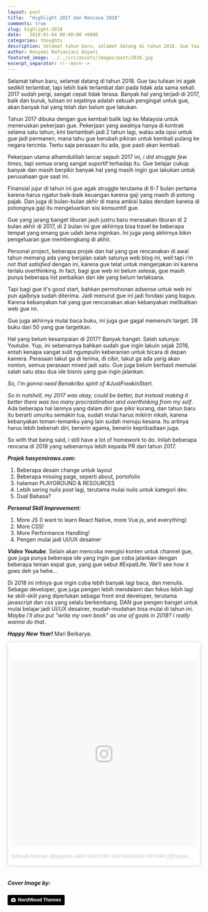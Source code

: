 ```yaml
---
layout: post
title:  "Highlight 2017 dan Rencana 2018"
comments: true
slug: highlight-2018
date:   2018-01-04 00:00:00 +0800
categories: thoughts
description: Selamat tahun baru, selamat datang di tahun 2018. Gue tau tulisan ini agak sedikit terlambat, tapi lebih baik terlambat dari pada tidak ada sama sekali. 2017 sudah pergi, sangat cepat tidak terasa. Banyak hal yang terjadi di 2017, baik dan buruk, tulisan ini sejatinya adalah sebuah pengingat buat gue, akan banyak hal yang telah dan belum gue lakukan.
author: Hasyemi Rafsanjani Asyari
featured_image: ../../src/assets/images/post/2018.jpg
excerpt_separator: <!--more-->
---
```


<p class="intro">Selamat tahun baru, selamat datang di tahun 2018. Gue tau tulisan ini agak sedikit terlambat, tapi lebih baik terlambat dari pada tidak ada sama sekali. 2017 sudah pergi, sangat cepat tidak terasa. Banyak hal yang terjadi di 2017, baik dan buruk, tulisan ini sejatinya adalah sebuah pengingat untuk gue, akan banyak hal yang telah dan belum gue lakukan.</p>

Tahun 2017 dibuka dengan gue kembali balik lagi ke Malaysia untuk meneruskan pekerjaan gue. Pekerjaan yang awalnya hanya di kontrak selama satu tahun, kini bertambah jadi 2 tahun lagi, walau ada opsi untuk gue jadi permanen, mana tahu gue berubah pikiran untuk kembali pulang ke negara tercinta. Tentu saja perasaan itu ada, gue pasti akan kembali.

Pekerjaan utama alhamdulillah lancar sejauh 2017 ini, *i did struggle few times*, tapi semua orang sangat suportif terhadap itu. Gue belajar cukup banyak dan masih berpikir banyak hal yang masih ingin gue lakukan untuk perusahaan gue saat ini. 

Finansial jujur di tahun ini gue agak struggle terutama di 6-7 bulan pertama karena harus ngatur baik-baik keuangan karena gaji yang masih di potong pajak. Dan juga di bulan-bulan akhir di mana ambisi balas dendam karena di potongnya gaji itu mengeluarkan sisi konsumtif gue.

Gue yang jarang banget liburan jauh justru baru merasakan liburan di 2 bulan akhir di 2017, di 2 bulan ini gue akhirnya bisa travel ke beberapa tempat yang emang gue udah lama inginkan. Ini juga yang akhirnya bikin pengeluaran gue membengkang di akhir.

Personal project, beberapa projek dan hal yang gue rencanakan di awal tahun memang ada yang berjalan salah satunya web blog ini, well tapi *i'm not that satisfied* dengan ini, karena gue telat untuk mengerjakan ini karena terlalu overthinking. In fact, bagi gue web ini belum selesai, gue masih punya beberapa list perbaikan dan ide yang belum terlaksana.

Tapi bagi gue it's good start, bahkan permohonan adsense untuk web ini pun ajaibnya sudah diterima. Jadi menurut gue ini jadi fondasi yang bagus. Karena kebanyakan hal yang gue rencanakan akan kebanyakan melibatkan web gue ini.

Gue juga akhirnya mulai baca buku, ini juga gue gagal memenuhi target. 28 buku dari 50 yang gue targetkan.

Hal yang belum kesampaian di 2017? Banyak banget. Salah satunya: Youtube. Yup, ini sebenarnya bahkan sudah gue ingin lakuin sejak 2016, entah kenapa sangat sulit ngumpulin keberanian untuk bicara di depan kamera. Perasaan takut ga di terima, di cibir, takut ga ada yang akan nonton, semua perasaan mixed jadi satu. Gue juga belum berhasil memulai salah satu atau dua ide bisnis yang gue ingin jalankan.

*So, i'm gonna need Benakribo spirit of #JustFreakinStart.*

*So in nutshell, my 2017 was okay, could be better, but instead making it better there was too many procrastination and overthinking from my self*. Ada beberapa hal lainnya yang dalam diri gue pikir kurang, dan tahun baru itu berarti umurku semakin tua, sudah mulai harus mikirin nikah, karena kebanyakan teman-temanku yang lain sudah menuju kesana. Itu artinya harus lebih bebenah diri, benerin agama, benerin kepribadiaan juga.

So with that being said, i still have a lot of homework to do. Inilah beberapa rencana di 2018 yang sebenarnya lebih kepada PR dari tahun 2017.

***Projek hasyemiraws.com:***
1. Beberapa desain change untuk layout
2. Beberapa missing page, seperti about, portofolio
3. halaman PLAYGROUND & RESOURCES
4. Lebih sering nulis post lagi, terutama mulai nulis untuk kategori dev.
5. Dual Bahasa?

***Personal Skill Improvement:***
1. More JS (I want to learn React Native, more Vue.js, and everything)
2. More CSS!
3. More Performance Handling!
4. Pengen mulai jadi UI/UX desainer

***Video Youtube***. Selain akan mencoba mengisi konten untuk channel gue, gue juga punya beberapa ide yang ingin gue coba jalankan dengan beberapa teman expat gue, yang gue sebut #ExpatLife. We'll see how it goes deh ya hehe...

Di 2018 ini intinya gue ingin coba lebih banyak lagi baca, dan menulis. Sebagai developer, gue juga pengen lebih mendalami dan fokus lebih lagi ke skill-skill yang diperlukan sebagai front end developer, terutama javascript dan css yang selalu berkembang. DAN gue pengen banget untuk mulai belajar jadi UI/UX desainer, mudah-mudahan bisa mulai di tahun ini. *Maybe i'll also put "write my own book" as one of goals in 2018? I really wanna do that*.

***Happy New Year!*** Mari Berkarya.

<blockquote class="instagram-media" data-instgrm-permalink="https://www.instagram.com/p/BdW90vTgOye/" data-instgrm-version="8" style=" background:#FFF; border:0; border-radius:3px; box-shadow:0 0 1px 0 rgba(0,0,0,0.5),0 1px 10px 0 rgba(0,0,0,0.15); margin: 1px; max-width:658px; padding:0; width:99.375%; width:-webkit-calc(100% - 2px); width:calc(100% - 2px);"><div style="padding:8px;"> <div style=" background:#F8F8F8; line-height:0; margin-top:40px; padding:50.0% 0; text-align:center; width:100%;"> <div style=" background:url(data:image/png;base64,iVBORw0KGgoAAAANSUhEUgAAACwAAAAsCAMAAAApWqozAAAABGdBTUEAALGPC/xhBQAAAAFzUkdCAK7OHOkAAAAMUExURczMzPf399fX1+bm5mzY9AMAAADiSURBVDjLvZXbEsMgCES5/P8/t9FuRVCRmU73JWlzosgSIIZURCjo/ad+EQJJB4Hv8BFt+IDpQoCx1wjOSBFhh2XssxEIYn3ulI/6MNReE07UIWJEv8UEOWDS88LY97kqyTliJKKtuYBbruAyVh5wOHiXmpi5we58Ek028czwyuQdLKPG1Bkb4NnM+VeAnfHqn1k4+GPT6uGQcvu2h2OVuIf/gWUFyy8OWEpdyZSa3aVCqpVoVvzZZ2VTnn2wU8qzVjDDetO90GSy9mVLqtgYSy231MxrY6I2gGqjrTY0L8fxCxfCBbhWrsYYAAAAAElFTkSuQmCC); display:block; height:44px; margin:0 auto -44px; position:relative; top:-22px; width:44px;"></div></div><p style=" color:#c9c8cd; font-family:Arial,sans-serif; font-size:14px; line-height:17px; margin-bottom:0; margin-top:8px; overflow:hidden; padding:8px 0 7px; text-align:center; text-overflow:ellipsis; white-space:nowrap;"><a href="https://www.instagram.com/p/BdW90vTgOye/" style=" color:#c9c8cd; font-family:Arial,sans-serif; font-size:14px; font-style:normal; font-weight:normal; line-height:17px; text-decoration:none;" target="_blank">Sebuah kiriman dibagikan oleh HASYEMI RAFSANJANI ASYARI (@hasyemiraws)</a> pada <time style=" font-family:Arial,sans-serif; font-size:14px; line-height:17px;" datetime="2017-12-31T07:50:12+00:00">30 Des 2017 jam 11:50 PST</time></p></div></blockquote> <script async defer src="//platform.instagram.com/en_US/embeds.js"></script>
<br/>

##### **Cover Image by:**  
<a style="background-color:black;color:white;text-decoration:none;padding:4px 6px;font-family:-apple-system, BlinkMacSystemFont, &quot;San Francisco&quot;, &quot;Helvetica Neue&quot;, Helvetica, Ubuntu, Roboto, Noto, &quot;Segoe UI&quot;, Arial, sans-serif;font-size:12px;font-weight:bold;line-height:1.2;display:inline-block;border-radius:3px;" href="https://unsplash.com/@nordwood?utm_medium=referral&amp;utm_campaign=photographer-credit&amp;utm_content=creditBadge" target="_blank" rel="noopener noreferrer" title="Download free do whatever you want high-resolution photos from NordWood Themes"><span style="display:inline-block;padding:2px 3px;"><svg xmlns="http://www.w3.org/2000/svg" style="height:12px;width:auto;position:relative;vertical-align:middle;top:-1px;fill:white;" viewBox="0 0 32 32"><title>unsplash-logo</title><path d="M20.8 18.1c0 2.7-2.2 4.8-4.8 4.8s-4.8-2.1-4.8-4.8c0-2.7 2.2-4.8 4.8-4.8 2.7.1 4.8 2.2 4.8 4.8zm11.2-7.4v14.9c0 2.3-1.9 4.3-4.3 4.3h-23.4c-2.4 0-4.3-1.9-4.3-4.3v-15c0-2.3 1.9-4.3 4.3-4.3h3.7l.8-2.3c.4-1.1 1.7-2 2.9-2h8.6c1.2 0 2.5.9 2.9 2l.8 2.4h3.7c2.4 0 4.3 1.9 4.3 4.3zm-8.6 7.5c0-4.1-3.3-7.5-7.5-7.5-4.1 0-7.5 3.4-7.5 7.5s3.3 7.5 7.5 7.5c4.2-.1 7.5-3.4 7.5-7.5z"></path></svg></span><span style="display:inline-block;padding:2px 3px;">NordWood Themes</span></a>